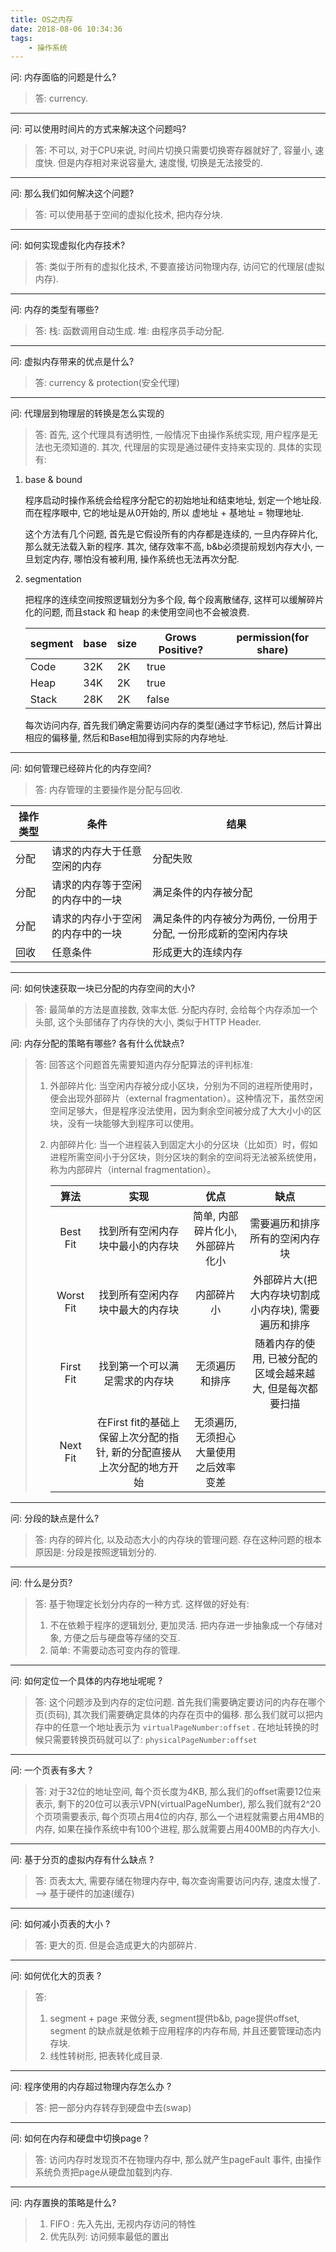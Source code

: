 ```yaml
---
title: OS之内存
date: 2018-08-06 10:34:36
tags:
    - 操作系统
---
```


问: 内存面临的问题是什么?

> 答: currency.

---

问: 可以使用时间片的方式来解决这个问题吗?

> 答: 不可以, 对于CPU来说, 时间片切换只需要切换寄存器就好了, 容量小, 速度快. 但是内存相对来说容量大, 速度慢, 切换是无法接受的.

---

问: 那么我们如何解决这个问题?

> 答: 可以使用基于空间的虚拟化技术, 把内存分块.

---

问: 如何实现虚拟化内存技术?

> 答: 类似于所有的虚拟化技术, 不要直接访问物理内存, 访问它的代理层(虚拟内存).

---

问: 内存的类型有哪些?

> 答: 栈: 函数调用自动生成. 堆: 由程序员手动分配.

---

问: 虚拟内存带来的优点是什么? 

> 答: currency & protection(安全代理)

---

问: 代理层到物理层的转换是怎么实现的

> 答: 首先, 这个代理具有透明性, 一般情况下由操作系统实现, 用户程序是无法也无须知道的. 其次, 代理层的实现是通过硬件支持来实现的. 具体的实现有:

1. base & bound

   程序启动时操作系统会给程序分配它的初始地址和结束地址, 划定一个地址段. 而在程序眼中, 它的地址是从0开始的, 所以 虚地址 + 基地址 =  物理地址.

   这个方法有几个问题, 首先是它假设所有的内存都是连续的, 一旦内存碎片化, 那么就无法载入新的程序. 其次, 储存效率不高, b&b必须提前规划内存大小, 一旦划定内存, 哪怕没有被利用, 操作系统也无法再次分配.

2. segmentation

    把程序的连续空间按照逻辑划分为多个段, 每个段离散储存, 这样可以缓解碎片化的问题, 而且stack 和 heap 的未使用空间也不会被浪费.

    segment | base | size | Grows Positive? | permission(for share)
    --- | --- | --- | --- | ---
    Code | 32K | 2K | true |
    Heap | 34K | 2K | true |
    Stack | 28K | 2K | false |

    每次访问内存, 首先我们确定需要访问内存的类型(通过字节标记), 然后计算出相应的偏移量, 然后和Base相加得到实际的内存地址.

---

问: 如何管理已经碎片化的内存空间?

> 答: 内存管理的主要操作是分配与回收.

操作类型 | 条件 | 结果
--- | --- | ---
分配 | 请求的内存大于任意空闲的内存 | 分配失败
分配 | 请求的内存等于空闲的内存中的一块 | 满足条件的内存被分配
分配 | 请求的内存小于空闲的内存中的一块 | 满足条件的内存被分为两份, 一份用于分配, 一份形成新的空闲内存块
回收 | 任意条件 | 形成更大的连续内存 

---

问: 如何快速获取一块已分配的内存空间的大小?

> 答: 最简单的方法是直接数, 效率太低. 分配内存时, 会给每个内存添加一个头部, 这个头部储存了内存快的大小, 类似于HTTP Header.



问: 内存分配的策略有哪些? 各有什么优缺点?

>  答: 回答这个问题首先需要知道内存分配算法的评判标准:
>
> 1. 外部碎片化: 当空闲内存被分成小区块，分别为不同的进程所使用时，便会出现外部碎片（external fragmentation）。这种情况下，虽然空闲空间足够大，但是程序没法使用，因为剩余空间被分成了大大小小的区块，没有一块能够大到程序可以使用。 
>
> 2. 内部碎片化: 当一个进程装入到固定大小的分区块（比如页）时，假如进程所需空间小于分区块，则分区块的剩余的空间将无法被系统使用，称为内部碎片（internal fragmentation）。
>
>     
>
>    |   算法    |                             实现                             |                  优点                  |                            缺点                            |
>    | :-------: | :----------------------------------------------------------: | :------------------------------------: | :--------------------------------------------------------: |
>    | Best Fit  |               找到所有空闲内存块中最小的内存块               |    简单, 内部碎片化小, 外部碎片化小    |               需要遍历和排序所有的空闲内存块               |
>    | Worst Fit |               找到所有空闲内存块中最大的内存块               |               内部碎片小               |    外部碎片大(把大内存块切割成小内存块), 需要遍历和排序    |
>    | First Fit |                找到第一个可以满足需求的内存块                |             无须遍历和排序             | 随着内存的使用, 已被分配的区域会越来越大, 但是每次都要扫描 |
>    | Next Fit  | 在First fit的基础上保留上次分配的指针, 新的分配直接从上次分配的地方开始 | 无须遍历, 无须担心大量使用之后效率变差 |                                                            |

------

问: 分段的缺点是什么?

> 答:  内存的碎片化, 以及动态大小的内存块的管理问题. 存在这种问题的根本原因是: 分段是按照逻辑划分的.

---

问: 什么是分页?

>  答: 基于物理定长划分内存的一种方式. 这样做的好处有:
>
> 1. 不在依赖于程序的逻辑划分, 更加灵活. 把内存进一步抽象成一个存储对象, 方便之后与硬盘等存储的交互.
> 2. 简单: 不需要动态可变内存的管理.

---



问: 如何定位一个具体的内存地址呢呢 ?

> 答: 这个问题涉及到内存的定位问题. 首先我们需要确定要访问的内存在哪个页(页码), 其次我们需要确定具体的内存在页中的偏移. 那么我们就可以把内存中的任意一个地址表示为 `virtualPageNumber:offset` . 在地址转换的时候只需要转换页码就可以了: `physicalPageNumber:offset`

---

问: 一个页表有多大 ?

> 答: 对于32位的地址空间, 每个页长度为4KB, 那么我们的offset需要12位来表示, 剩下的20位可以表示VPN(virtualPageNumber), 那么我们就有2^20个页项需要表示, 每个页项占用4位的内存,  那么一个进程就需要占用4MB的内存, 如果在操作系统中有100个进程, 那么就需要占用400MB的内存大小.

---

问: 基于分页的虚拟内存有什么缺点 ?

> 答: 页表太大, 需要存储在物理内存中, 每次查询需要访问内存, 速度太慢了. --> 基于硬件的加速(缓存)

---

问: 如何减小页表的大小 ?

> 答: 更大的页. 但是会造成更大的内部碎片.

---



问: 如何优化大的页表 ?

> 答: 
>
> 1. segment + page 来做分表, segment提供b&b, page提供offset, segment 的缺点就是依赖于应用程序的内存布局, 并且还要管理动态内存块.
> 2. 线性转树形, 把表转化成目录.

---

问: 程序使用的内存超过物理内存怎么办 ? 

> 答: 把一部分内存转存到硬盘中去(swap)

---

问: 如何在内存和硬盘中切换page ?

> 答: 访问内存时发现页不在物理内存中, 那么就产生pageFault 事件, 由操作系统负责把page从硬盘加载到内存.

---

问: 内存置换的策略是什么?

> 1. FIFO : 先入先出, 无视内存访问的特性
> 2. 优先队列: 访问频率最低的置出

